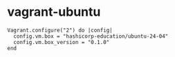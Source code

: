 # vagrant-ubuntu

```
Vagrant.configure("2") do |config|
  config.vm.box = "hashicorp-education/ubuntu-24-04"
  config.vm.box_version = "0.1.0"
end
```
